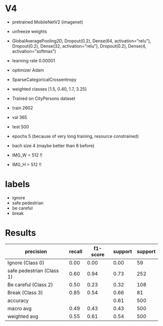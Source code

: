 # V4

- pretrained MobileNetV2 (imagenet)
- unfreeze weights
- GlobalAveragePooling2D, Dropout(0.2), Dense(64, activation="relu"), Dropout(0.2), Dense(32, activation="relu"), Dropout(0.2), Dense(4, activation="softmax")
- learning rate 0.00001
- optimizer Adam
- SparseCategoricalCrossentropy
- weighted classes [1.5, 0.40, 1.7, 3.25]

- Trained on CityPersons dataset
- train 2602
- val 365
- test 500
- epochs 5 (because of very long training, resource constrained)
- bach size 4 (maybe better than 8 before)
- IMG_W = 512 !!
- IMG_H = 512 !!

# labels
- ignore
- safe pedestrian
- be careful
- break


# Results

| precision                 | recall | f1-score | support | support |
|---------------------------|--------|----------|---------|---------|
| Ignore (Class 0)          | 0.00   | 0.00     | 0.00    | 59      |
| safe pedestrian (Class 1) | 0.60   | 0.94     | 0.73    | 252     |
| Be careful (Class 2)      | 0.50   | 0.23     | 0.32    | 108     |
| Break (Class 3)           | 0.85   | 0.54     | 0.66    | 81      |
| accuracy                  |        |          | 0.61    | 500     |
| macro avg                 | 0.49   | 0.43     | 0.43    | 500     |
| weighted avg              | 0.55   | 0.61     | 0.54    | 500     |
